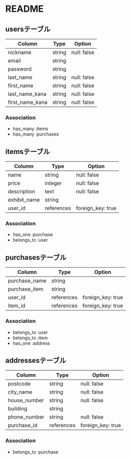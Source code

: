 # README

## usersテーブル

|Column           |Type  |Option      |
|-----------------|------|------------|
|nickname         |string|null: false |
|email            |string|            |
|password         |string|            |
|last_name        |string|null: false |
|first_name       |string|null: false |
|last_name_kana   |string|null: false |
|first_name_kana  |string|null: false |

### Association

- has_many :items
- has_many :purchases

## itemsテーブル

|Column      |Type      |Option           |
|------------|----------|-----------------|
|name        |string    |null: false      |
|price       |integer   |null: false      |
|description |text      |null: false      |
|exhibit_name|string    |                 |
|user_id     |references|foreign_key: true|

### Association
- has_one :purchase
- belongs_to :user

## purchasesテーブル

|Column       |Type      |Option                 |
|-------------|----------|-----------------------|
|purchase_name|string    |                       |
|purchase_item|string    |                       |
|user_id      |references|foreign_key: true      |
|item_id      |references|foreign_key: true      |

### Association
- belongs_to :user
- belongs_to :item
- has_one :address


## addressesテーブル

|Column      |Type      |Option           |
|------------|----------|-----------------|
|postcode    |string    |null: false      |
|city_name   |string    |null: false      |
|house_number|string    |null: false      |
|building    |string    |                 |
|phone_number|string    |null: false      |
|purchase_id |references|foreign_key: true|

### Association

- belongs_to :purchase